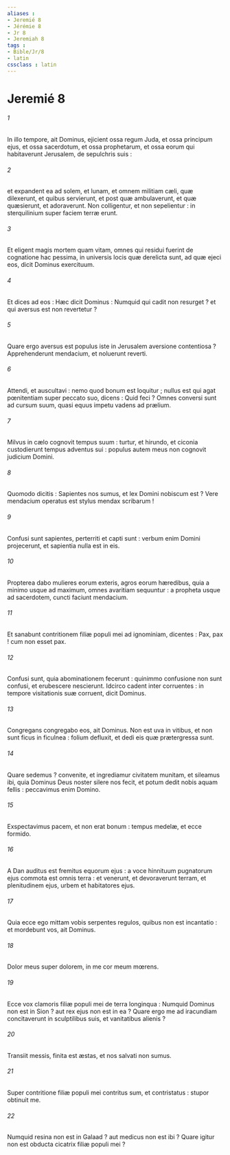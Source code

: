 ```yaml
---
aliases : 
- Jeremié 8
- Jérémie 8
- Jr 8
- Jeremiah 8
tags : 
- Bible/Jr/8
- latin
cssclass : latin
---
```


# Jeremié 8

###### 1
In illo tempore, ait Dominus, ejicient ossa regum Juda, et ossa principum ejus, et ossa sacerdotum, et ossa prophetarum, et ossa eorum qui habitaverunt Jerusalem, de sepulchris suis :
###### 2
et expandent ea ad solem, et lunam, et omnem militiam cæli, quæ dilexerunt, et quibus servierunt, et post quæ ambulaverunt, et quæ quæsierunt, et adoraverunt. Non colligentur, et non sepelientur : in sterquilinium super faciem terræ erunt.
###### 3
Et eligent magis mortem quam vitam, omnes qui residui fuerint de cognatione hac pessima, in universis locis quæ derelicta sunt, ad quæ ejeci eos, dicit Dominus exercituum.
###### 4
Et dices ad eos : Hæc dicit Dominus : Numquid qui cadit non resurget ? et qui aversus est non revertetur ?
###### 5
Quare ergo aversus est populus iste in Jerusalem aversione contentiosa ? Apprehenderunt mendacium, et noluerunt reverti.
###### 6
Attendi, et auscultavi : nemo quod bonum est loquitur ; nullus est qui agat pœnitentiam super peccato suo, dicens : Quid feci ? Omnes conversi sunt ad cursum suum, quasi equus impetu vadens ad prælium.
###### 7
Milvus in cælo cognovit tempus suum : turtur, et hirundo, et ciconia custodierunt tempus adventus sui : populus autem meus non cognovit judicium Domini.
###### 8
Quomodo dicitis : Sapientes nos sumus, et lex Domini nobiscum est ? Vere mendacium operatus est stylus mendax scribarum !
###### 9
Confusi sunt sapientes, perterriti et capti sunt : verbum enim Domini projecerunt, et sapientia nulla est in eis.
###### 10
Propterea dabo mulieres eorum exteris, agros eorum hæredibus, quia a minimo usque ad maximum, omnes avaritiam sequuntur : a propheta usque ad sacerdotem, cuncti faciunt mendacium.
###### 11
Et sanabunt contritionem filiæ populi mei ad ignominiam, dicentes : Pax, pax ! cum non esset pax.
###### 12
Confusi sunt, quia abominationem fecerunt : quinimmo confusione non sunt confusi, et erubescere nescierunt. Idcirco cadent inter corruentes : in tempore visitationis suæ corruent, dicit Dominus.
###### 13
Congregans congregabo eos, ait Dominus. Non est uva in vitibus, et non sunt ficus in ficulnea : folium defluxit, et dedi eis quæ prætergressa sunt.
###### 14
Quare sedemus ? convenite, et ingrediamur civitatem munitam, et sileamus ibi, quia Dominus Deus noster silere nos fecit, et potum dedit nobis aquam fellis : peccavimus enim Domino.
###### 15
Exspectavimus pacem, et non erat bonum : tempus medelæ, et ecce formido.
###### 16
A Dan auditus est fremitus equorum ejus : a voce hinnituum pugnatorum ejus commota est omnis terra : et venerunt, et devoraverunt terram, et plenitudinem ejus, urbem et habitatores ejus.
###### 17
Quia ecce ego mittam vobis serpentes regulos, quibus non est incantatio : et mordebunt vos, ait Dominus.
###### 18
Dolor meus super dolorem, in me cor meum mœrens.
###### 19
Ecce vox clamoris filiæ populi mei de terra longinqua : Numquid Dominus non est in Sion ? aut rex ejus non est in ea ? Quare ergo me ad iracundiam concitaverunt in sculptilibus suis, et vanitatibus alienis ?
###### 20
Transiit messis, finita est æstas, et nos salvati non sumus.
###### 21
Super contritione filiæ populi mei contritus sum, et contristatus : stupor obtinuit me.
###### 22
Numquid resina non est in Galaad ? aut medicus non est ibi ? Quare igitur non est obducta cicatrix filiæ populi mei ?
